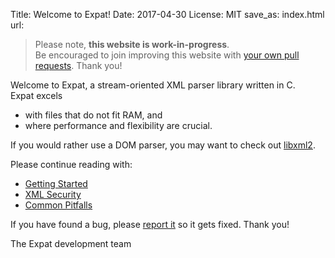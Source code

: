 Title: Welcome to Expat!
Date: 2017-04-30
License: MIT
save_as: index.html
url:

> Please note, **this website is work-in-progress**.<br />
Be encouraged to join improving this website with
[your own pull requests](https://github.com/libexpat/libexpat.github.io/pulls).
Thank you!

Welcome to Expat, a stream-oriented XML parser library written in C.<br/>
Expat excels

 * with files that do not fit RAM, and
 * where performance and flexibility are crucial.

If you would rather use a DOM parser, you may want to
check out [libxml2](http://xmlsoft.org/).

Please continue reading with:

 * [Getting Started](doc/getting-started/)
 * [XML Security](doc/xml-security/)
 * [Common Pitfalls](doc/common-pitfalls/)

If you have found a bug,
please [report it](https://github.com/libexpat/libexpat/issues) so it gets fixed.
Thank you!

The Expat development team
